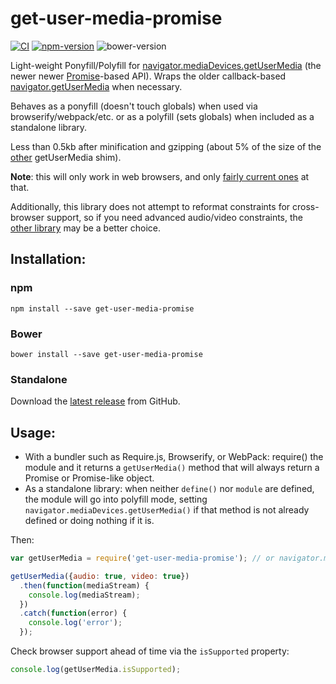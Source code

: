 # get-user-media-promise

[![CI](https://github.com/nfriedly/get-user-media-promise/actions/workflows/ci.yml/badge.svg)](https://github.com/nfriedly/get-user-media-promise/actions/workflows/ci.yml)
[![npm-version](https://img.shields.io/npm/v/get-user-media-promise.svg)](https://www.npmjs.com/package/get-user-media-promise)
![bower-version](http://badge.fury.io/bo/get-user-media-promise.svg)

Light-weight Ponyfill/Polyfill for [navigator.mediaDevices.getUserMedia] (the newer newer [Promise]-based API). Wraps the older callback-based [navigator.getUserMedia] when necessary.

Behaves as a ponyfill (doesn't touch globals) when used via browserify/webpack/etc. or as a polyfill (sets globals) when included as a standalone library.

Less than 0.5kb after minification and gzipping (about 5% of the size of the [other] getUserMedia shim).

**Note**: this will only work in web browsers, and only [fairly current ones](http://caniuse.com/#feat=stream) at that. 

Additionally, this library does not attempt to reformat constraints for cross-browser support, so if you need advanced audio/video constraints, the [other library][other] may be a better choice.

## Installation:

### npm

    npm install --save get-user-media-promise
    
### Bower

    bower install --save get-user-media-promise
    
### Standalone
 
 Download the [latest release][releases] from GitHub.

## Usage: 

 * With a bundler such as Require.js, Browserify, or WebPack: require() the module and it returns a `getUserMedia()` method that will always return a Promise or Promise-like object.
 * As a standalone library: when neither `define()` nor `module` are defined, the module will go into polyfill mode, setting `navigator.mediaDevices.getUserMedia()` if that method is not already defined or doing nothing if it is.
 
 Then:
 
```js
var getUserMedia = require('get-user-media-promise'); // or navigator.mediaDevices.getUserMedia when used standalone

getUserMedia({audio: true, video: true})
  .then(function(mediaStream) {
    console.log(mediaStream);
  })
  .catch(function(error) {
    console.log('error');
  });
```

Check browser support ahead of time via the `isSupported` property:

```js
console.log(getUserMedia.isSupported);
```

[navigator.mediaDevices.getUserMedia]: https://developer.mozilla.org/en-US/docs/Web/API/MediaDevices/getUserMedia
[Promise]: https://developer.mozilla.org/en-US/docs/Web/API/Promise
[navigator.getUserMedia]: https://developer.mozilla.org/en-US/docs/Web/API/Navigator/getUserMedia
[other]: https://www.npmjs.com/package/getusermedia
[releases]: https://github.com/nfriedly/get-user-media-promise/releases
